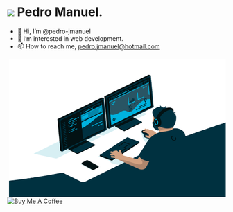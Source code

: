 <h1><img src="https://emojis.slackmojis.com/emojis/images/1531849430/4246/blob-sunglasses.gif?1531849430" width="30"/> Pedro Manuel.</h1>

- 👋 Hi, I’m @pedro-jmanuel
- 👀 I’m interested in web development.
- 📫 How to reach me, pedro.jmanuel@hotmail.com
<img align="right" alt="GIF" src="https://github.com/pedro-jmanuel/pedro-jmanuel/blob/main/code.gif" width="500" height="320" />
<a align="center" href="https://www.buymeacoffee.com/pedro.jmanuel" target="_blank"><img src="https://cdn.buymeacoffee.com/buttons/default-orange.png" alt="Buy Me A Coffee" height="41" width="174"></a>

<!---
pedro-jmanuel/pedro-jmanuel is a ✨ special ✨ repository because its `README.md` (this file) appears on your GitHub profile.
You can click the Preview link to take a look at your changes.
--->
